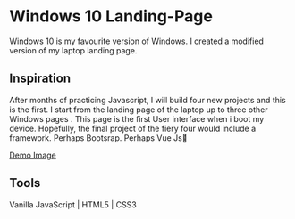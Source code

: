 # Windows 10 Landing-Page

Windows 10 is my favourite version of Windows. I created a modified version of my laptop landing page.

## Inspiration

After months of practicing Javascript, I will build four new projects and this is the first.
I start from the landing page of the laptop up to three other Windows pages . This page is the first User interface when i boot my device. 
Hopefully, the final project of the fiery four would include a framework. Perhaps Bootsrap. Perhaps Vue Js👀

[Demo Image](/images/Windows%2010%20Start%20page.png)


## Tools

Vanilla JavaScript | HTML5 | CSS3
